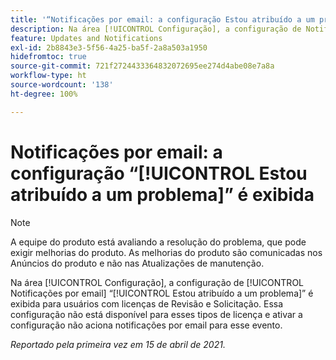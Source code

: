 ```yaml
---
title: '“Notificações por email: a configuração Estou atribuído a um problema é exibida”'
description: Na área [!UICONTROL Configuração], a configuração de Notificações por email “Estou atribuído a um problema” é exibida para usuários com licenças de Revisão e Solicitação. Essa configuração não está disponível para esses tipos de licença e ativar a configuração não aciona notificações por email para esse evento.
feature: Updates and Notifications
exl-id: 2b8843e3-5f56-4a25-ba5f-2a8a503a1950
hidefromtoc: true
source-git-commit: 721f2724433364832072695ee274d4abe08e7a8a
workflow-type: ht
source-wordcount: '138'
ht-degree: 100%

---
```


# Notificações por email: a configuração “[!UICONTROL Estou atribuído a um problema]” é exibida

<!--Article created by request-->

>[!NOTE]
>
>A equipe do produto está avaliando a resolução do problema, que pode exigir melhorias do produto. As melhorias do produto são comunicadas nos Anúncios do produto e não nas Atualizações de manutenção.

Na área [!UICONTROL Configuração], a configuração de [!UICONTROL Notificações por email] “[!UICONTROL Estou atribuído a um problema]” é exibida para usuários com licenças de Revisão e Solicitação. Essa configuração não está disponível para esses tipos de licença e ativar a configuração não aciona notificações por email para esse evento.

_Reportado pela primeira vez em 15 de abril de 2021._
